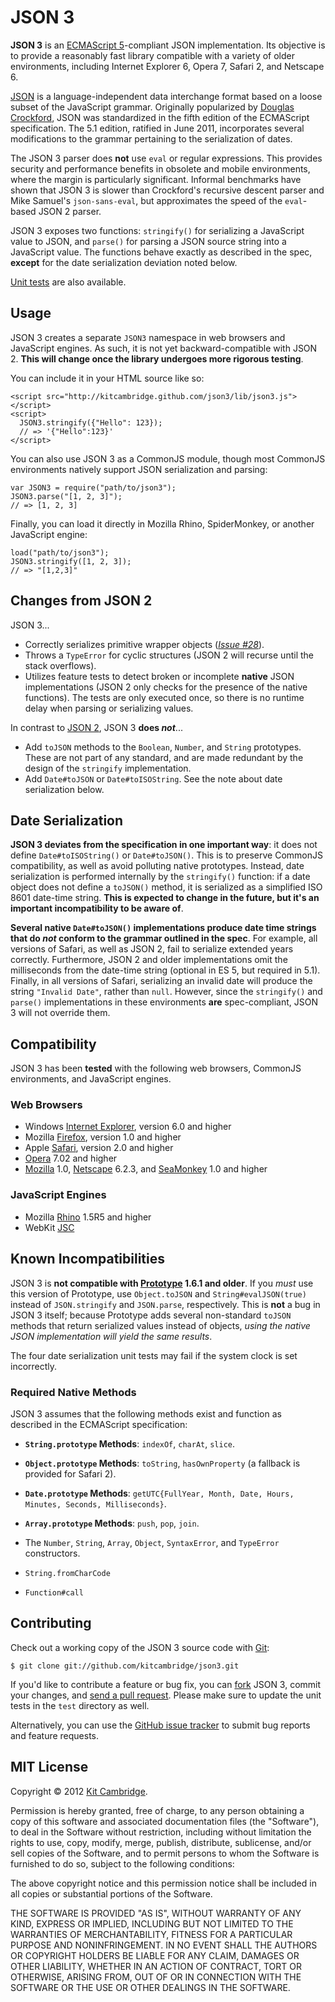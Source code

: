 JSON 3
======

**JSON 3** is an [ECMAScript 5](http://es5.github.com/)-compliant JSON implementation. Its objective is to provide a reasonably fast library compatible with a variety of older environments, including Internet Explorer 6, Opera 7, Safari 2, and Netscape 6.

[JSON](http://json.org/) is a language-independent data interchange format based on a loose subset of the JavaScript grammar. Originally popularized by [Douglas Crockford](http://www.crockford.com/), JSON was standardized in the fifth edition of the ECMAScript specification. The 5.1 edition, ratified in June 2011, incorporates several modifications to the grammar pertaining to the serialization of dates.

The JSON 3 parser does **not** use `eval` or regular expressions. This provides security and performance benefits in obsolete and mobile environments, where the margin is particularly significant. Informal benchmarks have shown that JSON 3 is slower than Crockford's recursive descent parser and Mike Samuel's `json-sans-eval`, but approximates the speed of the `eval`-based JSON 2 parser.

JSON 3 exposes two functions: `stringify()` for serializing a JavaScript value to JSON, and `parse()` for parsing a JSON source string into a JavaScript value. The functions behave exactly as described in the spec, **except** for the date serialization deviation noted below.

[Unit tests](http://kitcambridge.github.com/json3/test/test_browser.html) are also available.

## Usage

JSON 3 creates a separate `JSON3` namespace in web browsers and JavaScript engines. As such, it is not yet backward-compatible with JSON 2. **This will change once the library undergoes more rigorous testing**.

You can include it in your HTML source like so:

    <script src="http://kitcambridge.github.com/json3/lib/json3.js"></script>
    <script>
      JSON3.stringify({"Hello": 123});
      // => '{"Hello":123}'
    </script>

You can also use JSON 3 as a CommonJS module, though most CommonJS environments natively support JSON serialization and parsing:

    var JSON3 = require("path/to/json3");
    JSON3.parse("[1, 2, 3]");
    // => [1, 2, 3]

Finally, you can load it directly in Mozilla Rhino, SpiderMonkey, or another JavaScript engine:

    load("path/to/json3");
    JSON3.stringify([1, 2, 3]);
    // => "[1,2,3]"

## Changes from JSON 2

JSON 3...

* Correctly serializes primitive wrapper objects (*[Issue #28](https://github.com/douglascrockford/JSON-js/issues/28)*).
* Throws a `TypeError` for cyclic structures (JSON 2 will recurse until the stack overflows).
* Utilizes feature tests to detect broken or incomplete **native** JSON implementations (JSON 2 only checks for the presence of the native functions). The tests are only executed once, so there is no runtime delay when parsing or serializing values.

In contrast to [JSON 2](http://json.org/js), JSON 3 **does *not***...

* Add `toJSON` methods to the `Boolean`, `Number`, and `String` prototypes. These are not part of any standard, and are made redundant by the design of the `stringify` implementation.
* Add `Date#toJSON` or `Date#toISOString`. See the note about date serialization below.

## Date Serialization

**JSON 3 deviates from the specification in one important way**: it does not define `Date#toISOString()` or `Date#toJSON()`. This is to preserve CommonJS compatibility, as well as avoid polluting native prototypes. Instead, date serialization is performed internally by the `stringify()` function: if a date object does not define a `toJSON()` method, it is serialized as a simplified ISO 8601 date-time string. **This is expected to change in the future, but it's an important incompatibility to be aware of**.

**Several native `Date#toJSON()` implementations produce date time strings that do *not* conform to the grammar outlined in the spec**. For example, all versions of Safari, as well as JSON 2, fail to serialize extended years correctly. Furthermore, JSON 2 and older implementations omit the milliseconds from the date-time string (optional in ES 5, but required in 5.1). Finally, in all versions of Safari, serializing an invalid date will produce the string `"Invalid Date"`, rather than `null`. However, since the `stringify()` and `parse()` implementations in these environments **are** spec-compliant, JSON 3 will not override them.

## Compatibility

JSON 3 has been **tested** with the following web browsers, CommonJS environments, and JavaScript engines.

### Web Browsers

- Windows [Internet Explorer](http://www.microsoft.com/windows/internet-explorer), version 6.0 and higher
- Mozilla [Firefox](http://www.mozilla.com/firefox), version 1.0 and higher
- Apple [Safari](http://www.apple.com/safari), version 2.0 and higher
- [Opera](http://www.opera.com) 7.02 and higher
- [Mozilla](http://www.mozilla.org/projects/browsers.html) 1.0, [Netscape](http://browser.netscape.com/releases) 6.2.3, and [SeaMonkey](http://www.seamonkey-project.org/) 1.0 and higher

### JavaScript Engines

- Mozilla [Rhino](http://www.mozilla.org/rhino) 1.5R5 and higher
- WebKit [JSC](https://trac.webkit.org/wiki/JSC)

## Known Incompatibilities

JSON 3 is **not compatible with [Prototype](http://prototypejs.org) 1.6.1 and older**. If you *must* use this version of Prototype, use `Object.toJSON` and `String#evalJSON(true)` instead of `JSON.stringify` and `JSON.parse`, respectively. This is **not** a bug in JSON 3 itself; because Prototype adds several non-standard `toJSON` methods that return serialized values instead of objects, *using the native JSON implementation will yield the same results*.

The four date serialization unit tests may fail if the system clock is set incorrectly.

### Required Native Methods

JSON 3 assumes that the following methods exist and function as described in the ECMAScript specification:

- **`String.prototype` Methods**: `indexOf`, `charAt`, `slice`.
- **`Object.prototype` Methods**: `toString`, `hasOwnProperty` (a fallback is provided for Safari 2).
- **`Date.prototype` Methods**: `getUTC{FullYear, Month, Date, Hours, Minutes, Seconds, Milliseconds}`.
- **`Array.prototype` Methods**: `push`, `pop`, `join`.

- The `Number`, `String`, `Array`, `Object`, `SyntaxError`, and `TypeError` constructors.
- `String.fromCharCode`
- `Function#call`

## Contributing

Check out a working copy of the JSON 3 source code with [Git](http://git-scm.com/):

    $ git clone git://github.com/kitcambridge/json3.git

If you'd like to contribute a feature or bug fix, you can [fork](http://help.github.com/fork-a-repo/) JSON 3, commit your changes, and [send a pull request](http://help.github.com/send-pull-requests/). Please make sure to update the unit tests in the `test` directory as well.

Alternatively, you can use the [GitHub issue tracker](http://github.com/kitcambridge/json3/issues) to submit bug reports and feature requests.

## MIT License

Copyright &copy; 2012 [Kit Cambridge](http://kitcambridge.github.com).

Permission is hereby granted, free of charge, to any person obtaining a copy of this software and associated documentation files (the "Software"), to deal in the Software without restriction, including without limitation the rights to use, copy, modify, merge, publish, distribute, sublicense, and/or sell copies of the Software, and to permit persons to whom the Software is furnished to do so, subject to the following conditions:

The above copyright notice and this permission notice shall be included in all copies or substantial portions of the Software.

THE SOFTWARE IS PROVIDED "AS IS", WITHOUT WARRANTY OF ANY KIND, EXPRESS OR IMPLIED, INCLUDING BUT NOT LIMITED TO THE WARRANTIES OF MERCHANTABILITY, FITNESS FOR A PARTICULAR PURPOSE AND NONINFRINGEMENT. IN NO EVENT SHALL THE AUTHORS OR COPYRIGHT HOLDERS BE LIABLE FOR ANY CLAIM, DAMAGES OR OTHER LIABILITY, WHETHER IN AN ACTION OF CONTRACT, TORT OR OTHERWISE, ARISING FROM, OUT OF OR IN CONNECTION WITH THE SOFTWARE OR THE USE OR OTHER DEALINGS IN THE SOFTWARE.